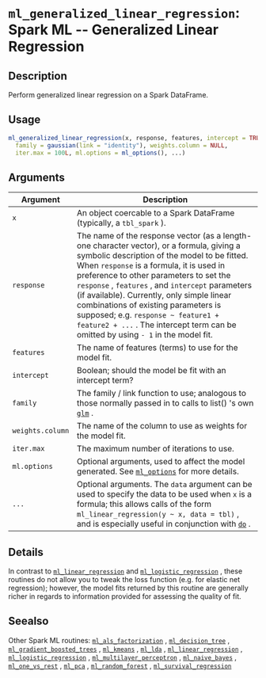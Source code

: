# `ml_generalized_linear_regression`: Spark ML -- Generalized Linear Regression

## Description


 Perform generalized linear regression on a Spark DataFrame.


## Usage

```r
ml_generalized_linear_regression(x, response, features, intercept = TRUE,
  family = gaussian(link = "identity"), weights.column = NULL,
  iter.max = 100L, ml.options = ml_options(), ...)
```


## Arguments

Argument      |Description
------------- |----------------
```x```     |     An object coercable to a Spark DataFrame (typically, a `tbl_spark` ).
```response```     |     The name of the response vector (as a length-one character vector), or a formula, giving a symbolic description of the model to be fitted. When `response` is a formula, it is used in preference to other parameters to set the `response` , `features` , and `intercept`  parameters (if available). Currently, only simple linear combinations of existing parameters is supposed; e.g. `response ~ feature1 + feature2 + ...` . The intercept term can be omitted by using `- 1` in the model fit.
```features```     |     The name of features (terms) to use for the model fit.
```intercept```     |     Boolean; should the model be fit with an intercept term?
```family```     |     The family / link function to use; analogous to those normally passed in to calls to list() 's own [`glm`](glm.html) .
```weights.column```     |     The name of the column to use as weights for the model fit.
```iter.max```     |     The maximum number of iterations to use.
```ml.options```     |     Optional arguments, used to affect the model generated. See [`ml_options`](ml_options.html) for more details.
```...```     |     Optional arguments. The `data` argument can be used to specify the data to be used when `x` is a formula; this allows calls of the form `ml_linear_regression(y ~ x, data = tbl)` , and is especially useful in conjunction with [`do`](do.html) .

## Details


 In contrast to [`ml_linear_regression`](ml_linear_regression.html) and
 [`ml_logistic_regression`](ml_logistic_regression.html) , these routines do not allow you to
 tweak the loss function (e.g. for elastic net regression); however, the model
 fits returned by this routine are generally richer in regards to information
 provided for assessing the quality of fit.


## Seealso


 Other Spark ML routines: [`ml_als_factorization`](ml_als_factorization.html) ,
  [`ml_decision_tree`](ml_decision_tree.html) ,
  [`ml_gradient_boosted_trees`](ml_gradient_boosted_trees.html) ,
  [`ml_kmeans`](ml_kmeans.html) , [`ml_lda`](ml_lda.html) ,
  [`ml_linear_regression`](ml_linear_regression.html) ,
  [`ml_logistic_regression`](ml_logistic_regression.html) ,
  [`ml_multilayer_perceptron`](ml_multilayer_perceptron.html) ,
  [`ml_naive_bayes`](ml_naive_bayes.html) ,
  [`ml_one_vs_rest`](ml_one_vs_rest.html) , [`ml_pca`](ml_pca.html) ,
  [`ml_random_forest`](ml_random_forest.html) ,
  [`ml_survival_regression`](ml_survival_regression.html) 


